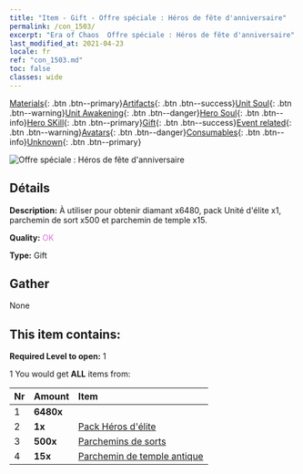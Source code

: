 ```yaml
---
title: "Item - Gift - Offre spéciale : Héros de fête d'anniversaire"
permalink: /con_1503/
excerpt: "Era of Chaos  Offre spéciale : Héros de fête d'anniversaire"
last_modified_at: 2021-04-23
locale: fr
ref: "con_1503.md"
toc: false
classes: wide
---
```

 [Materials](/ItemsFR/){: .btn .btn--primary}[Artifacts](/ItemsFR/Artifacts/){: .btn .btn--success}[Unit Soul](/ItemsFR/UnitSoul/){: .btn .btn--warning}[Unit Awakening](/ItemsFR/UnitAwakening/){: .btn .btn--danger}[Hero Soul](/ItemsFR/HeroSoul/){: .btn .btn--info}[Hero SKill](/ItemsFR/HeroSkill/){: .btn .btn--primary}[Gift](/ItemsFR/Gift/){: .btn .btn--success}[Event related](/ItemsFR/Events/){: .btn .btn--warning}[Avatars](/ItemsFR/Avatars/){: .btn .btn--danger}[Consumables](/ItemsFR/Consumables/){: .btn .btn--info}[Unknown](/ItemsFR/Unknown/){: .btn .btn--primary}

 ![Offre spéciale : Héros de fête d'anniversaire](/images/t/i_907117.png)

## Détails
 **Description:** À utiliser pour obtenir diamant x6480, pack Unité d'élite x1, parchemin de sort x500 et parchemin de temple x15.

 **Quality:** <span style="color: #DA70D6">OK</span>

 **Type:** Gift

## Gather

  None

## This item contains:

 **Required Level to open:** 1

 1 You would get **ALL** items  from:

  | Nr | Amount |     Item    |
  |:---|:-------|:------------|
  | 1 |  **6480x** | <i class="fas fa-gem"/> |  | 
  | 2 |  **1x** | [Pack Héros d'élite](/ItemsFR/con_1358/) |  | 
  | 3 |  **500x** | [Parchemins de sorts](/ItemsFR/con_694/) |  | 
  | 4 |  **15x** | [Parchemin de temple antique](/ItemsFR/con_697/) |  | 
